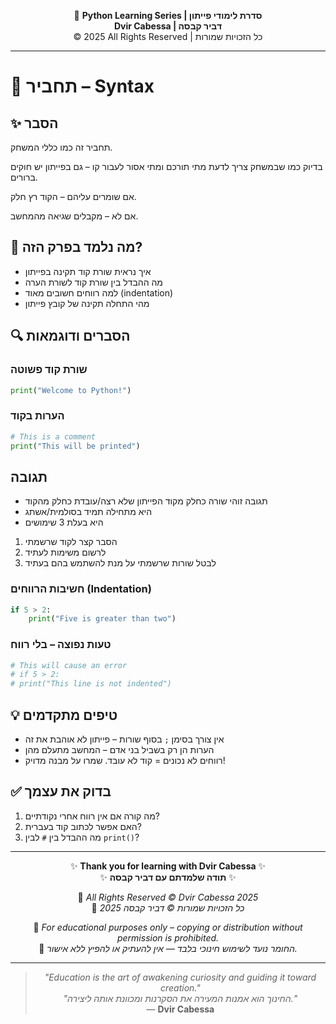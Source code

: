 <!-- DC_HEADER_START -->
<div align="center">

🐍 **Python Learning Series | סדרת לימודי פייתון**  
**Dvir Cabessa | דביר קבסה**  
© 2025 All Rights Reserved | כל הזכויות שמורות

</div>

---
<!-- DC_HEADER_END -->

# 📘 תחביר – Syntax

## ✨ הסבר
תחביר זה כמו כללי המשחק. 

בדיוק כמו שבמשחק צריך לדעת מתי תורכם ומתי אסור לעבור קו – גם בפייתון יש חוקים ברורים. 

אם שומרים עליהם – הקוד רץ חלק.

אם לא – מקבלים שגיאה מהמחשב.

## 🧠 מה נלמד בפרק הזה?
- איך נראית שורת קוד תקינה בפייתון  
- מה ההבדל בין שורת קוד לשורת הערה  
- למה רווחים חשובים מאוד (indentation)  
- מהי התחלה תקינה של קובץ פייתון  

## 🔍 הסברים ודוגמאות

### שורת קוד פשוטה
```python
print("Welcome to Python!")
```

### הערות בקוד
```python
# This is a comment
print("This will be printed")
```

## תגובה
- תגובה זוהי שורה כחלק מקוד הפייתון שלא רצה/עובדת כחלק מהקוד
- היא מתחילה תמיד בסולמית/אשתג
- היא בעלת 3 שימושים
1. הסבר קצר לקוד שרשמתי
2. לרשום משימות לעתיד
3. לבטל שורות שרשמתי על מנת להשתמש בהם בעתיד

### חשיבות הרווחים (Indentation)
```python
if 5 > 2:
    print("Five is greater than two")
```

### טעות נפוצה – בלי רווח
```python
# This will cause an error
# if 5 > 2:
# print("This line is not indented")
```

## 💡 טיפים מתקדמים
- אין צורך בסימן `;` בסוף שורות – פייתון לא אוהבת את זה  
- הערות הן רק בשביל בני אדם – המחשב מתעלם מהן  
- רווחים לא נכונים = קוד לא עובד. שמרו על מבנה מדויק!  

## ✅ בדוק את עצמך
1. מה קורה אם אין רווח אחרי נקודתיים?  
2. האם אפשר לכתוב קוד בעברית?  
3. מה ההבדל בין `#` לבין `print()`?

<!-- DC_FOOTER_START -->
---

<div align="center">

✨ **Thank you for learning with Dvir Cabessa** ✨  
✨ **תודה שלמדתם עם דביר קבסה** ✨  

📘 *All Rights Reserved © Dvir Cabessa 2025*  
📘 *כל הזכויות שמורות © דביר קבסה 2025*  

🔗 *For educational purposes only – copying or distribution without permission is prohibited.*  
🔗 *החומר נועד לשימוש חינוכי בלבד — אין להעתיק או להפיץ ללא אישור.*

---

> _"Education is the art of awakening curiosity and guiding it toward creation."_  
> _"החינוך הוא אמנות המעירה את הסקרנות ומכוונת אותה ליצירה."_  
> — **Dvir Cabessa**

</div>
<!-- DC_FOOTER_END -->

